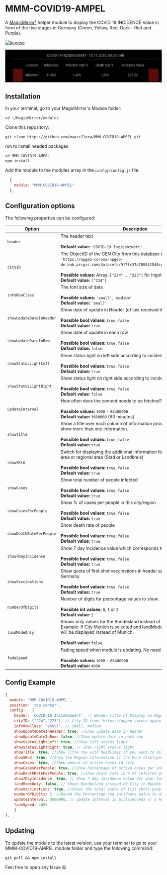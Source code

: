 # MMM-COVID19-AMPEL
A [MagicMirror²](https://magicmirror.builders) helper module to display the COVID 19 INCIDENCE Value in form of the five stages in Germany (Green, Yellow, Red, Dark - Red and Purple).

[![license](https://img.shields.io/github/license/mashape/apistatus.svg)](https://raw.githubusercontent.com/magic21nrw/MMM-COVID19-AMPEL/master/LICENSE)

![Example](screenshot.png) 

## Installation

In your terminal, go to your MagicMirror's Module folder:
````
cd ~/MagicMirror/modules
````

Clone this repository:
````
git clone https://github.com/magic21nrw/MMM-COVID19-AMPEL.git
````

run to install needed packages
````
cd MMM-COVID19-AMPEL
npm install
````

Add the module to the modules array in the `config/config.js` file:
````javascript
  {
    module: "MMM-COVID19-AMPEL"
  },
````

## Configuration options

The following properties can be configured:


| Option                       | Description
| ---------------------------- | -----------
| `header`                     | The header text <br><br> **Default value:** `'COVID-19 Inzidenzwert'`
| `cityID`                     | The ObjectID of the GEN City from this database in an array: `'https://npgeo-corona-npgeo-de.hub.arcgis.com/datasets/917fc37a709542548cc3be077a786c17_0/data'` <br><br> **Possible values:** Array: `["224" , "223"]` for Ingolstadt and München <br> **Default value:** `["224"]`
| `infoRowClass`               | The font size of data <br><br> **Possible values:** `'small'`, `'medium'` <br> **Default value:** `'small'`
| `showUpdateDateInHeader`     | Show date of update in Header (of last received item) <br><br> **Possible bool values:** `true`, `false` <br> **Default value:** `true`
| `showUpdateDateInRow`        | Show date of update in each row  <br><br> **Possible bool values:** `true`, `false` <br> **Default value:** `false`
| `showStatusLightLeft`        | Show status light on left side according to incidence value<br><br> **Possible bool values:** `true`, `false` <br> **Default value:** `true`
| `showStatusLightRight`       | Show status light on right side according to incidence value <br><br> **Possible bool values:** `true`, `false` <br> **Default value:** `false`
| `updateInterval`             | How often does the content needs to be fetched? (Milliseconds) <br><br> **Possible values:** `1000` - `86400000` <br> **Default value:** `3600000` (60 minutes)
| `showTitle`                  | Show a title over each column of information provided if you want to show more than one information.<br><br> **Possible bool values:** `true`, `false` <br> **Default value:** `true`
| `showSKLK`                   | Switch for displaying the additional information for the place if it is a city area or regional area (Stad or Landkreis)<br><br> **Possible bool values:** `true`, `false` <br> **Default value:** `true`
| `showCases`                  | Show total number of people infected <br><br> **Possible bool values:** `true`, `false` <br> **Default value:** `true`
| `showCasesPerPeople`         | Show % of cases per people in this city/region  <br><br> **Possible bool values:** `true`, `false` <br> **Default value:** `true`
| `showDeathRatePerPeople`     | Show death rate of people <br><br> **Possible bool values:** `true`, `false` <br> **Default value:** `true`
| `show7DayIncidence`          | Show 7 day incidence value which corresponds to the status light <br><br> **Possible bool values:** `true`, `false` <br> **Default value:** `true`
| `showVaccinations`           | Show quota of first shot vaccinations in header as well for whole Germany. <br><br> **Possible bool values:** `true`, `false` <br> **Default value:** `true`
| `numberOfDigits`             | Number of digits for percentage values to show.<br><br> **Possible int values:** `0`, `1` or `2` <br> **Default value:** `2`
| `landModeOnly`               | Shows only values for the Bundesland instead of the selected region. <br> Example: If City Munich is selected and landModeOnly is true, Bayern will be displayed instead of Munich.<br><br> **Default value:** `false`
| `fadeSpeed`                  | Fading speed when module is updating. No need to change it... <br><br> **Possible values:** `1000` - `86400000` <br> **Default value:** `4000`

## Config Example

````javascript
{
  module: 'MMM-COVID19-AMPEL',
  position: 'top_center',
  config:	{
    header: 'COVID-19 Inzidenzwert', // Header Title of Display on MagicMirror
    cityID: ["224","223"], // City ID from  https://npgeo-corona-npgeo-de.hub.arcgis.com/datasets/917fc37a709542548cc3be077a786c17_0/data
    infoRowClass: "small", // small, medium
    showUpdateDateInHeader: true, //Show update date in header
    showUpdateDateInRow: false, //Show update date in each row
    showStatusLightLeft: true, //Show left status light
    showStatusLightRight: true, // Show right status light
    showTitle: true, //Show Title row with headlines if you want to display more than one information
    showSKLK: true, //Show the Region information if the Pace displayed is the city or regional area (Stadt or Land) 
    showCases: true, //Show amount of active cases in city
    showCasesPerPeople: true, //Show Percentage of active cases per inhabitant
    showDeathRatePerPeople: true, //show death rate in % of infected people
    show7DayIncidence: true, // Show 7 day incidence value for your location
    landModeOnly: false, // Shows Bundesland instead of City in Bundesland (Thos who want to display only the Bundesland)
    showVaccinations: true, //Shows the total quota of fist shots people got in the whole country in header 
    numberOfDigits: 2, //Round the Percentage and incidence value to number of digits
    updateInterval: 3600000, // update interval in milliseconds // 1 Hour - Values are only refreshed every 24 H on Server
    fadeSpeed: 4000
	}
},
````

## Updating

To update the module to the latest version, use your terminal to go to your MMM-COVID19-AMPEL module folder and type the following command:

````
git pull && npm install
```` 


Feel free to open any Issue :smiley:
